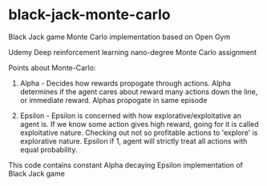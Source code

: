 # black-jack-monte-carlo
Black Jack game Monte Carlo implementation based on Open Gym

Udemy Deep reinforcement learning nano-degree Monte Carlo assignment

Points about Monte-Carlo:
1. Alpha - Decides how rewards propogate through actions. Alpha determines if the agent cares about reward many actions down the line, or immediate reward. Alphas propogate in same episode

2. Epsilon - Epsilon is concerned with how explorative/exploitative an agent is. If we know some action gives high reward, going for it is called exploitative nature. Checking out not so profitable actions to 'explore' is explorative nature. Epsilon if 1, agent will strictly treat all actions with equal probability. 

This code contains constant Alpha decaying Epsilon implementation of Black Jack game  
